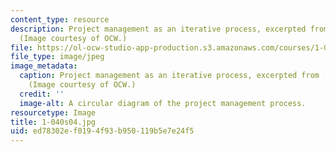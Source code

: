 ```yaml
---
content_type: resource
description: Project management as an iterative process, excerpted from lecture 1.
  (Image courtesy of OCW.)
file: https://ol-ocw-studio-app-production.s3.amazonaws.com/courses/1-040-project-management-spring-2004/ed78302ef0194f93b950119b5e7e24f5_1-040s04.jpg
file_type: image/jpeg
image_metadata:
  caption: Project management as an iterative process, excerpted from [lecture 1](pages/lecture-notes).
    (Image courtesy of OCW.)
  credit: ''
  image-alt: A circular diagram of the project management process.
resourcetype: Image
title: 1-040s04.jpg
uid: ed78302e-f019-4f93-b950-119b5e7e24f5
---
```

